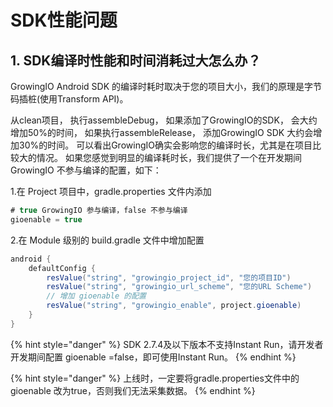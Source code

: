 # SDK性能问题

## 1. SDK编译时性能和时间消耗过大怎么办？

GrowingIO Android SDK 的编译时耗时取决于您的项目大小，我们的原理是字节码插桩(使用Transform API)。

从clean项目， 执行assembleDebug， 如果添加了GrowingIO的SDK， 会大约增加50%的时间， 如果执行assembleRelease， 添加GrowingIO SDK 大约会增加30%的时间。 可以看出GrowingIO确实会影响您的编译时长，尤其是在项目比较大的情况。 如果您感觉到明显的编译耗时长，我们提供了一个在开发期间 GrowingIO 不参与编译的配置，如下：

1.在 Project 项目中，gradle.properties 文件内添加

```java
# true GrowingIO 参与编译，false 不参与编译
gioenable = true
```

2.在 Module 级别的 build.gradle 文件中增加配置

```java
android {
    defaultConfig {
        resValue("string", "growingio_project_id", "您的项目ID")
        resValue("string", "growingio_url_scheme", "您的URL Scheme")
        // 增加 gioenable 的配置
        resValue("string", "growingio_enable", project.gioenable)
    }
}
```

{% hint style="danger" %}
SDK 2.7.4及以下版本不支持Instant Run，请开发者开发期间配置 gioenable =false，即可使用Instant Run。
{% endhint %}

{% hint style="danger" %}
上线时，一定要将gradle.properties文件中的 gioenable 改为true，否则我们无法采集数据。
{% endhint %}

